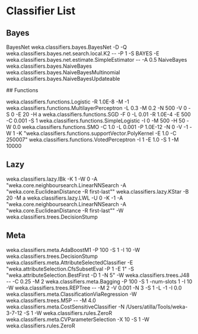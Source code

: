 # Classifier List

## Bayes

BayesNet
weka.classifiers.bayes.BayesNet -D -Q weka.classifiers.bayes.net.search.local.K2 -- -P 1 -S BAYES -E weka.classifiers.bayes.net.estimate.SimpleEstimator -- -A 0.5
NaiveBayes
weka.classifiers.bayes.NaiveBayes
weka.classifiers.bayes.NaiveBayesMultinomial
weka.classifiers.bayes.NaiveBayesUpdateable


## Functions

weka.classifiers.functions.Logistic -R 1.0E-8 -M -1
weka.classifiers.functions.MultilayerPerceptron -L 0.3 -M 0.2 -N 500 -V 0 -S 0 -E 20 -H a
weka.classifiers.functions.SGD -F 0 -L 0.01 -R 1.0E-4 -E 500 -C 0.001 -S 1
weka.classifiers.functions.SimpleLogistic -I 0 -M 500 -H 50 -W 0.0
weka.classifiers.functions.SMO -C 1.0 -L 0.001 -P 1.0E-12 -N 0 -V -1 -W 1 -K "weka.classifiers.functions.supportVector.PolyKernel -E 1.0 -C 250007"
weka.classifiers.functions.VotedPerceptron -I 1 -E 1.0 -S 1 -M 10000

## Lazy
weka.classifiers.lazy.IBk -K 1 -W 0 -A "weka.core.neighboursearch.LinearNNSearch -A \"weka.core.EuclideanDistance -R first-last\""
weka.classifiers.lazy.KStar -B 20 -M a
weka.classifiers.lazy.LWL -U 0 -K -1 -A "weka.core.neighboursearch.LinearNNSearch -A \"weka.core.EuclideanDistance -R first-last\"" -W weka.classifiers.trees.DecisionStump


## Meta
weka.classifiers.meta.AdaBoostM1 -P 100 -S 1 -I 10 -W weka.classifiers.trees.DecisionStump
weka.classifiers.meta.AttributeSelectedClassifier -E "weka.attributeSelection.CfsSubsetEval -P 1 -E 1" -S "weka.attributeSelection.BestFirst -D 1 -N 5" -W weka.classifiers.trees.J48 -- -C 0.25 -M 2
weka.classifiers.meta.Bagging -P 100 -S 1 -num-slots 1 -I 10 -W weka.classifiers.trees.REPTree -- -M 2 -V 0.001 -N 3 -S 1 -L -1 -I 0.0
weka.classifiers.meta.ClassificationViaRegression -W weka.classifiers.trees.M5P -- -M 4.0
weka.classifiers.meta.CostSensitiveClassifier -N /Users/atilla/Tools/weka-3-7-12 -S 1 -W weka.classifiers.rules.ZeroR
weka.classifiers.meta.CVParameterSelection -X 10 -S 1 -W weka.classifiers.rules.ZeroR

